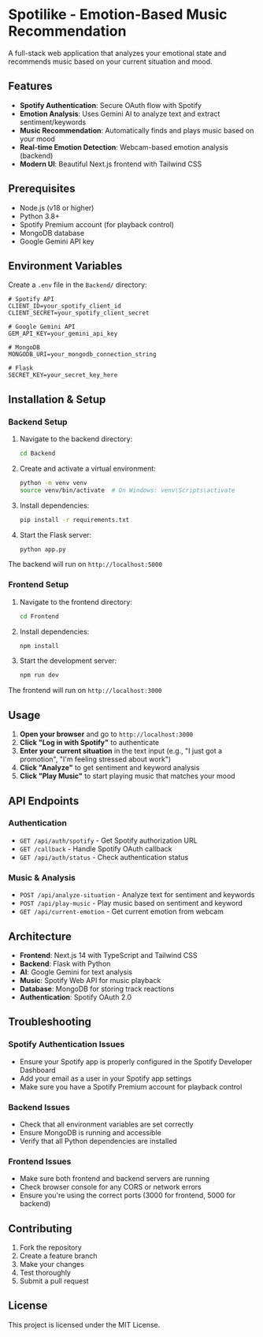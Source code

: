 # Spotilike - Emotion-Based Music Recommendation

A full-stack web application that analyzes your emotional state and recommends music based on your current situation and mood.

## Features

- **Spotify Authentication**: Secure OAuth flow with Spotify
- **Emotion Analysis**: Uses Gemini AI to analyze text and extract sentiment/keywords
- **Music Recommendation**: Automatically finds and plays music based on your mood
- **Real-time Emotion Detection**: Webcam-based emotion analysis (backend)
- **Modern UI**: Beautiful Next.js frontend with Tailwind CSS

## Prerequisites

- Node.js (v18 or higher)
- Python 3.8+
- Spotify Premium account (for playback control)
- MongoDB database
- Google Gemini API key

## Environment Variables

Create a `.env` file in the `Backend/` directory:

```env
# Spotify API
CLIENT_ID=your_spotify_client_id
CLIENT_SECRET=your_spotify_client_secret

# Google Gemini API
GEM_API_KEY=your_gemini_api_key

# MongoDB
MONGODB_URI=your_mongodb_connection_string

# Flask
SECRET_KEY=your_secret_key_here
```

## Installation & Setup

### Backend Setup

1. Navigate to the backend directory:
   ```bash
   cd Backend
   ```

2. Create and activate a virtual environment:
   ```bash
   python -m venv venv
   source venv/bin/activate  # On Windows: venv\Scripts\activate
   ```

3. Install dependencies:
   ```bash
   pip install -r requirements.txt
   ```

4. Start the Flask server:
   ```bash
   python app.py
   ```

The backend will run on `http://localhost:5000`

### Frontend Setup

1. Navigate to the frontend directory:
   ```bash
   cd Frontend
   ```

2. Install dependencies:
   ```bash
   npm install
   ```

3. Start the development server:
   ```bash
   npm run dev
   ```

The frontend will run on `http://localhost:3000`

## Usage

1. **Open your browser** and go to `http://localhost:3000`
2. **Click "Log in with Spotify"** to authenticate
3. **Enter your current situation** in the text input (e.g., "I just got a promotion", "I'm feeling stressed about work")
4. **Click "Analyze"** to get sentiment and keyword analysis
5. **Click "Play Music"** to start playing music that matches your mood

## API Endpoints

### Authentication
- `GET /api/auth/spotify` - Get Spotify authorization URL
- `GET /callback` - Handle Spotify OAuth callback
- `GET /api/auth/status` - Check authentication status

### Music & Analysis
- `POST /api/analyze-situation` - Analyze text for sentiment and keywords
- `POST /api/play-music` - Play music based on sentiment and keyword
- `GET /api/current-emotion` - Get current emotion from webcam

## Architecture

- **Frontend**: Next.js 14 with TypeScript and Tailwind CSS
- **Backend**: Flask with Python
- **AI**: Google Gemini for text analysis
- **Music**: Spotify Web API for music playback
- **Database**: MongoDB for storing track reactions
- **Authentication**: Spotify OAuth 2.0

## Troubleshooting

### Spotify Authentication Issues
- Ensure your Spotify app is properly configured in the Spotify Developer Dashboard
- Add your email as a user in your Spotify app settings
- Make sure you have a Spotify Premium account for playback control

### Backend Issues
- Check that all environment variables are set correctly
- Ensure MongoDB is running and accessible
- Verify that all Python dependencies are installed

### Frontend Issues
- Make sure both frontend and backend servers are running
- Check browser console for any CORS or network errors
- Ensure you're using the correct ports (3000 for frontend, 5000 for backend)

## Contributing

1. Fork the repository
2. Create a feature branch
3. Make your changes
4. Test thoroughly
5. Submit a pull request

## License

This project is licensed under the MIT License.
